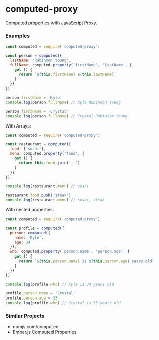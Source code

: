 # computed-proxy

Computed properties with [JavaScript Proxy](https://developer.mozilla.org/en-US/docs/Web/JavaScript/Reference/Global_Objects/Proxy).

### Examples

```js
const computed = require('computed-proxy')

const person = computed({
  lastName: 'Robinson Young',
  fullName: computed.property('firstName', 'lastName', {
    get () {
      return `${this.firstName} ${this.lastName}`
    }
  })
})

person.firstName = 'Kyle'
console.log(person.fullName) // Kyle Robinson Young

person.firstName = 'Crystal'
console.log(person.fullName) // Crystal Robinson Young
```

With Arrays:

```js
const computed = require('computed-proxy')

const restaurant = computed({
  food: ['sushi'],
  menu: computed.property('food', {
    get () {
      return this.food.join(', ')
    }
  })
})

console.log(restaurant.menu) // sushi

restaurant.food.push('steak')
console.log(restaurant.menu) // sushi, steak
```

With nested properties:

```js
const computed = require('computed-proxy')

const profile = computed({
  person: computed({
    name: 'Kyle',
    age: 34
  }),
  who: computed.property('person.name', 'person.age', {
    get () {
      return `${this.person.name} is ${this.person.age} years old`
    }
  })
})

console.log(profile.who) // Kyle is 34 years old

profile.person.name = 'Crystal'
profile.person.age = 33
console.log(profile.who) // Crystal is 33 years old
```

### Similar Projects

* npmjs.com/computed
* Ember.js Computed Properties
